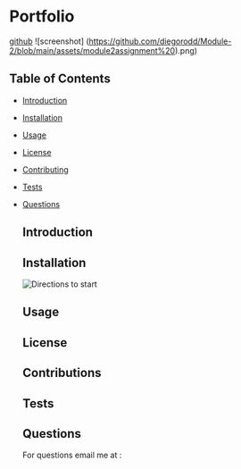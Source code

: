# Portfolio
  [github](https://github.com/diegorodd/Module-2)
  ![screenshot] (https://github.com/diegorodd/Module-2/blob/main/assets/module2assignment%20).png)
  ## Table of Contents
* [Introduction](#introduction)
* [Installation](#installation)
* [Usage](#usage)
* [License](#license)
* [Contributing](#contributing)
* [Tests](#tests)
* [Questions](#questions)
  ## Introduction

  ## Installation
  ![Directions to start]()
  
  ## Usage
  
  ## License
  ## Contributions
  
  ## Tests
  
  ## Questions
  For questions email me at :
